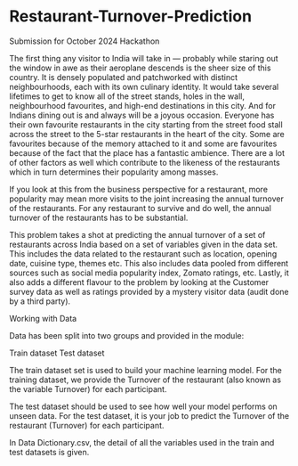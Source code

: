# Restaurant-Turnover-Prediction
Submission for October 2024 Hackathon

The first thing any visitor to India will take in — probably while staring out the window in awe as their aeroplane descends is the sheer size of this country. It is densely populated and patchworked with distinct neighbourhoods, each with its own culinary identity. It would take several lifetimes to get to know all of the street stands, holes in the wall, neighbourhood favourites, and high-end destinations in this city.
And for Indians dining out is and always will be a joyous occasion. Everyone has their own favourite restaurants in the city starting from the street food stall across the street to the 5-star restaurants in the heart of the city. Some are favourites because of the memory attached to it and some are favourites because of the fact that the place has a fantastic ambience. There are a lot of other factors as well which contribute to the likeness of the restaurants which in turn determines their popularity among masses. 

If you look at this from the business perspective for a restaurant, more popularity may mean more visits to the joint increasing the annual turnover of the restaurants. For any restaurant to survive and do well, the annual turnover of the restaurants has to be substantial. 

This problem takes a shot at predicting the annual turnover of a set of restaurants across India based on a set of variables given in the data set. This includes the data related to the restaurant such as location, opening date, cuisine type, themes etc. This also includes data pooled from different sources such as social media popularity index, Zomato ratings, etc. Lastly, it also adds a different flavour to the problem by looking at the Customer survey data as well as ratings provided by a mystery visitor data (audit done by a third party). 

Working with Data

Data has been split into two groups and provided in the module:

Train dataset 
Test dataset 

The train dataset set is used to build your machine learning model. For the training dataset, we provide the Turnover of the restaurant (also known as the variable Turnover) for each participant.

The test dataset should be used to see how well your model performs on unseen data. For the test dataset, it is your job to predict the Turnover of the restaurant (Turnover) for each participant.

In Data Dictionary.csv, the detail of all the variables used in the train and test datasets is given.
